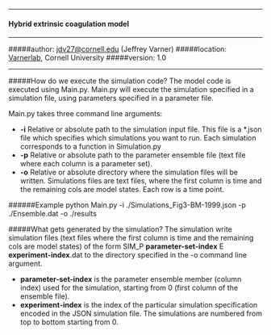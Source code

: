 ____________________________________________________
#### Hybrid extrinsic coagulation model
____________________________________________________
#####author: jdv27@cornell.edu (Jeffrey Varner)
#####location: [Varnerlab](http://www.varnerlab.org), Cornell University
#####version: 1.0
____________________________________________________

#####How do we execute the simulation code?
The model code is executed using Main.py. Main.py will execute the simulation specified in a simulation file, using parameters specified in a parameter file. 

Main.py takes three command line arguments:
* __-i__ Relative or absolute path to the simulation input file. This file is a *.json file which specifies which simulations you want to run. Each simulation corresponds to a function in Simulation.py
* __-p__ Relative or absolute path to the parameter ensemble file (text file where each column is a parameter set).
* __-o__ Relative or absolute directory where the simulation files will be written. Simulations files are text files, where the first column is time and the remaining cols are model states. Each row is a time point.

######Example
python Main.py -i ./Simulations_Fig3-BM-1999.json -p ./Ensemble.dat -o ./results

#####What gets generated by the simulation?
The simulation write simulation files (text files where the first column is time and the remaining cols are model states) of the form SIM_P __parameter-set-index__ E __experiment-index__.dat to the directory
specified in the -o command line argument. 

* __parameter-set-index__ is the parameter ensemble member (column index) used for the simulation, starting from 0 (first column of the ensemble file). 
* __experiment-index__ is the index of the particular simulation specification encoded in the JSON simulation file. The simulations are numbered from top to bottom starting from 0.